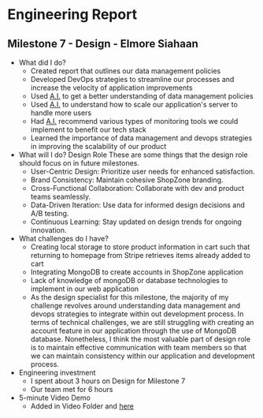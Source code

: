# Engineering Report

## Milestone 7 - Design - Elmore Siahaan

* What did I do?
    * Created report that outlines our data management policies
    * Developed DevOps strategies to streamline our processes and increase the velocity of application improvements
    * Used [A.I.](AI.md) to get a better understanding of data management policies
    * Used [A.I.](AI.md) to understand how to scale our application's server to handle more users
    * Had [A.I.](AI.md) recommend various types of monitoring tools we could implement to benefit our tech stack
    * Learned the importance of data management and devops strategies in improving the scalability of our product
* What will I do?  Design Role
    These are some things that the design role should focus on in future milestones.
    * User-Centric Design: Prioritize user needs for enhanced satisfaction.
    * Brand Consistency: Maintain cohesive ShopZone branding.
    * Cross-Functional Collaboration: Collaborate with dev and product teams seamlessly.
    * Data-Driven Iteration: Use data for informed design decisions and A/B testing.
    * Continuous Learning: Stay updated on design trends for ongoing innovation.
* What challenges do I have?
    * Creating local storage to store product information in cart such that returning to homepage from Stripe retrieves items already added to cart
    * Integrating MongoDB to create accounts in ShopZone application
    * Lack of knowledge of mongoDB or database technologies to implement in our web application
    * As the design specialist for this milestone, the majority of my challenge revolves around understanding data management and devops strategies to integrate
    within out development process. In terms of technical challenges, we are still struggling with creating an account feature in our application through the use of 
    MongoDB database. Nonetheless, I think the most valuable part of design role is to maintain effective communication with team members so that we can maintain consistency within our application and development process.
* Engineering investment
    * I spent about 3 hours on Design for Milestone 7
    * Our team met for 6 hours 
* 5-minute Video Demo
    * Added in Video Folder and [here](Video.md)